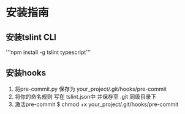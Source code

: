# 安装指南

## 安装tslint CLI

'''npm install -g tslint typescript'''

## 安装hooks

1. 将pre-commit.py 保存为 your_project/.git/hooks/pre-commit 
2. 将你的命名规则 写在 tslint.json中 并保存至 .git 同级目录下
3. 激活pre-commit $ chmod +x your_project/.git/hooks/pre-commit

